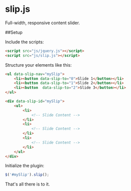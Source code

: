 slip.js
=======

Full-width, responsive content slider.

##Setup

Include the scripts:

```HTML
<script src="js/jquery.js"></script>
<script src="js/slip.js"></script>
```

Structure your elements like this:

```HTML
<ul data-slip-nav="mySlip">
	<li><button data-slip-to="0">Slide 1</button></li>
	<li><button data-slip-to="1">Slide 2</button></li>
	<li><button  data-slip-to="2">Slide 3</button></li>
</ul>

<div data-slip-id="mySlip">
	<ul>
		<li>
			<!-- Slide Content -->
		</li>
		<li>
			<!-- Slide Content -->
		</li>
		<li>
			<!-- Slide Content -->
		</li>
	</ul>
</div>
```

Initialize the plugin:

```JavaScript
$('#mySlip').slip();
```

That's all there is to it.
